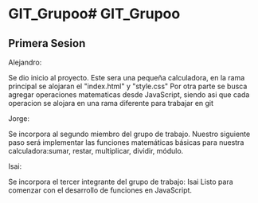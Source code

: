 # GIT_Grupoo# GIT_Grupoo

## Primera Sesion

Alejandro:

Se dio inicio al proyecto.
Este sera una pequeña calculadora, en la rama principal se alojaran el "index.html" y "style.css"
Por otra parte se busca agregar operaciones matematicas desde JavaScript, siendo asi que cada operacion se alojara en una rama diferente para trabajar en git 

Jorge: 

Se incorpora al segundo miembro del grupo de trabajo.
Nuestro siguiente paso será implementar las funciones matemáticas básicas para nuestra calculadora:sumar, restar, multiplicar, dividir, módulo.  

Isai:

Se incorpora el tercer integrante del grupo de trabajo: Isai
Listo para comenzar con el desarrollo de funciones en JavaScript.
